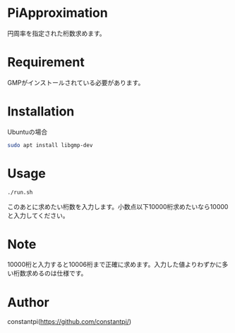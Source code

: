 # PiApproximation

円周率を指定された桁数求めます。

# Requirement

GMPがインストールされている必要があります。
# Installation

Ubuntuの場合

```bash
sudo apt install libgmp-dev
```

# Usage

```bash
./run.sh
```
このあとに求めたい桁数を入力します。小数点以下10000桁求めたいなら10000と入力してください。

# Note

10000桁と入力すると10006桁まで正確に求めます。入力した値よりわずかに多い桁数求めるのは仕様です。

# Author

constantpi(https://github.com/constantpi/)
